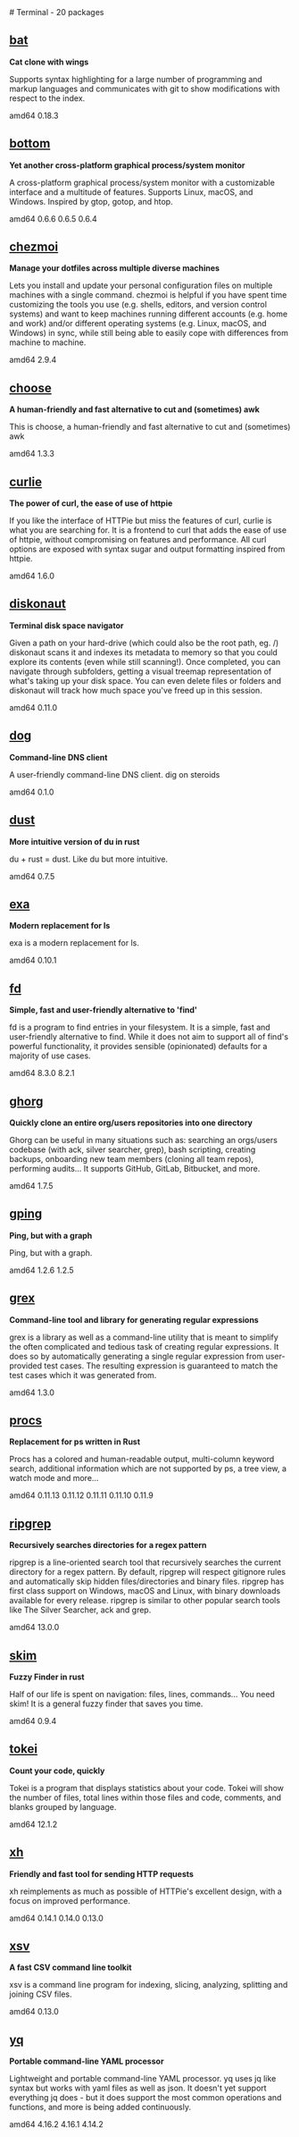 <!-- terminal.start --># Terminal - 20 packages


## [bat](https://github.com/sharkdp/bat)

__Cat clone with wings__

 Supports syntax highlighting for a large number of programming and markup
 languages and communicates with git to show modifications with respect to the
 index.


<span class="badge arch">amd64</span> <span class="badge version">0.18.3</span>


## [bottom](https://github.com/ClementTsang/bottom)

__Yet another cross-platform graphical process/system monitor__

 A cross-platform graphical process/system monitor with a customizable interface
 and a multitude of features. Supports Linux, macOS, and Windows.
 Inspired by gtop, gotop, and htop.


<span class="badge arch">amd64</span> <span class="badge version">0.6.6</span> <span class="badge version">0.6.5</span> <span class="badge version">0.6.4</span>


## [chezmoi](https://github.com/twpayne/chezmoi)

__Manage your dotfiles across multiple diverse machines__

 Lets you install and update your personal configuration files on multiple
 machines with a single command. chezmoi is helpful if you have spent time
 customizing the tools you use (e.g. shells, editors, and version control
 systems) and want to keep machines running different accounts (e.g. home and
 work) and/or different operating systems (e.g. Linux, macOS, and Windows) in
 sync, while still being able to easily cope with differences from machine to
 machine.


<span class="badge arch">amd64</span> <span class="badge version">2.9.4</span>


## [choose](https://github.com/theryangeary/choose)

__A human-friendly and fast alternative to cut and (sometimes) awk__

 This is choose, a human-friendly and fast alternative to cut and (sometimes)
 awk


<span class="badge arch">amd64</span> <span class="badge version">1.3.3</span>


## [curlie](https://github.com/rs/curlie)

__The power of curl, the ease of use of httpie__

 If you like the interface of HTTPie but miss the features of curl, curlie is
 what you are searching for. It is a frontend to curl that adds the ease of use
 of httpie, without compromising on features and performance. All curl options
 are exposed with syntax sugar and output formatting inspired from httpie.


<span class="badge arch">amd64</span> <span class="badge version">1.6.0</span>


## [diskonaut](https://github.com/imsnif/diskonaut)

__Terminal disk space navigator__

 Given a path on your hard-drive (which could also be the root path, eg. /)
 diskonaut scans it and indexes its metadata to memory so that you could explore
 its contents (even while still scanning!). Once completed, you can navigate
 through subfolders, getting a visual treemap representation of what's taking up
 your disk space. You can even delete files or folders and diskonaut will track
 how much space you've freed up in this session.


<span class="badge arch">amd64</span> <span class="badge version">0.11.0</span>


## [dog](https://github.com/ogham/dog)

__Command-line DNS client__

 A user-friendly command-line DNS client. dig on steroids


<span class="badge arch">amd64</span> <span class="badge version">0.1.0</span>


## [dust](https://github.com/bootandy/dust)

__More intuitive version of du in rust__

 du + rust = dust. Like du but more intuitive.


<span class="badge arch">amd64</span> <span class="badge version">0.7.5</span>


## [exa](https://github.com/ogham/exa)

__Modern replacement for ls__

 exa is a modern replacement for ls.


<span class="badge arch">amd64</span> <span class="badge version">0.10.1</span>


## [fd](https://github.com/sharkdp/fd)

__Simple, fast and user-friendly alternative to 'find'__

 fd is a program to find entries in your filesystem. It is a simple, fast and
 user-friendly alternative to find. While it does not aim to support all of
 find's powerful functionality, it provides sensible (opinionated) defaults for
 a majority of use cases.


<span class="badge arch">amd64</span> <span class="badge version">8.3.0</span> <span class="badge version">8.2.1</span>


## [ghorg](https://github.com/gabrie30/ghorg)

__Quickly clone an entire org/users repositories into one directory__

 Ghorg can be useful in many situations such as: searching an orgs/users
 codebase (with ack, silver searcher, grep), bash scripting, creating backups,
 onboarding new team members (cloning all team repos), performing audits... It
 supports GitHub, GitLab, Bitbucket, and more.


<span class="badge arch">amd64</span> <span class="badge version">1.7.5</span>


## [gping](https://github.com/orf/gping)

__Ping, but with a graph__

 Ping, but with a graph.


<span class="badge arch">amd64</span> <span class="badge version">1.2.6</span> <span class="badge version">1.2.5</span>


## [grex](https://github.com/pemistahl/grex)

__Command-line tool and library for generating regular expressions__

 grex is a library as well as a command-line utility that is meant to simplify
 the often complicated and tedious task of creating regular expressions. It does
 so by automatically generating a single regular expression from user-provided
 test cases. The resulting expression is guaranteed to match the test cases
 which it was generated from.


<span class="badge arch">amd64</span> <span class="badge version">1.3.0</span>


## [procs](https://github.com/dalance/procs)

__Replacement for ps written in Rust__

 Procs has a colored and human-readable output, multi-column keyword search,
 additional information which are not supported by ps, a tree view, a watch mode
 and more...


<span class="badge arch">amd64</span> <span class="badge version">0.11.13</span> <span class="badge version">0.11.12</span> <span class="badge version">0.11.11</span> <span class="badge version">0.11.10</span> <span class="badge version">0.11.9</span>


## [ripgrep](https://github.com/BurntSushi/ripgrep)

__Recursively searches directories for a regex pattern__

 ripgrep is a line-oriented search tool that recursively searches the current
 directory for a regex pattern. By default, ripgrep will respect gitignore rules
 and automatically skip hidden files/directories and binary files. ripgrep has
 first class support on Windows, macOS and Linux, with binary downloads
 available for every release. ripgrep is similar to other popular search tools
 like The Silver Searcher, ack and grep.


<span class="badge arch">amd64</span> <span class="badge version">13.0.0</span>


## [skim](https://github.com/lotabout/skim)

__Fuzzy Finder in rust__

 Half of our life is spent on navigation: files, lines, commands...
 You need skim! It is a general fuzzy finder that saves you time.


<span class="badge arch">amd64</span> <span class="badge version">0.9.4</span>


## [tokei](https://github.com/XAMPPRocky/tokei)

__Count your code, quickly__

 Tokei is a program that displays statistics about your code.
 Tokei will show the number of files, total lines within those files and
 code, comments, and blanks grouped by language.


<span class="badge arch">amd64</span> <span class="badge version">12.1.2</span>


## [xh](https://github.com/ducaale/xh)

__Friendly and fast tool for sending HTTP requests__

 xh reimplements as much as possible of HTTPie's excellent design, with a focus
 on improved performance.


<span class="badge arch">amd64</span> <span class="badge version">0.14.1</span> <span class="badge version">0.14.0</span> <span class="badge version">0.13.0</span>


## [xsv](https://github.com/BurntSushi/xsv)

__A fast CSV command line toolkit__

 xsv is a command line program for indexing, slicing, analyzing, splitting and
 joining CSV files.


<span class="badge arch">amd64</span> <span class="badge version">0.13.0</span>


## [yq](https://github.com/mikefarah/yq)

__Portable command-line YAML processor__

 Lightweight and portable command-line YAML processor. yq uses jq like syntax
 but works with yaml files as well as json. It doesn't yet support everything jq
 does - but it does support the most common operations and functions, and more
 is being added continuously.


<span class="badge arch">amd64</span> <span class="badge version">4.16.2</span> <span class="badge version">4.16.1</span> <span class="badge version">4.14.2</span>

<!-- terminal.end -->
